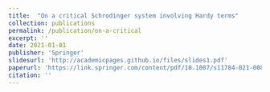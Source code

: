 ```yaml
---
title:  "On a critical Schrodinger system involving Hardy terms"
collection: publications
permalink: /publication/on-a-critical
excerpt: ''
date: 2021-01-01
publisher: 'Springer'
slidesurl: 'http://academicpages.github.io/files/slides1.pdf'
paperurl: 'https://link.springer.com/content/pdf/10.1007/s11784-021-00891-z.pdf'
citation: ''
---
```


